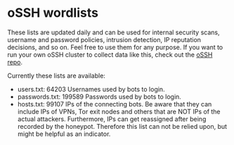 # oSSH wordlists
These lists are updated daily and can be used for internal security scans, username and password policies, intrusion detection, IP reputation decisions, and so on. Feel free to use them for any purpose. If you want to run your own oSSH cluster to collect data like this, check out the [oSSH repo](https://github.com/toxyl/ossh).  

Currently these lists are available:  
- users.txt: 64203                                                                                                                                                                                                                      Usernames used by bots to login. 
- passwords.txt: 199589                                                                                                                                                                                                                      Passwords used by bots to login. 
- hosts.txt: 99107                                                                                                                                                                                                                      IPs of the connecting bots. Be aware that they can include IPs of VPNs, Tor exit nodes and others that are NOT IPs of the actual attackers. Furthermore, IPs can get reassigned after being recorded by the honeypot. Therefore this list can not be relied upon, but might be helpful as an indicator.
